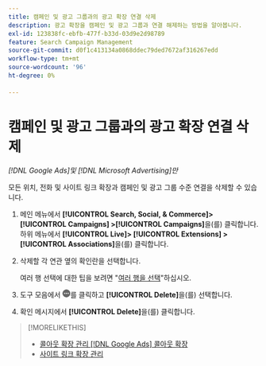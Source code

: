 ```yaml
---
title: 캠페인 및 광고 그룹과의 광고 확장 연결 삭제
description: 광고 확장을 캠페인 및 광고 그룹과 연결 해제하는 방법을 알아봅니다.
exl-id: 123838fc-ebfb-477f-b33d-03d9e2d98789
feature: Search Campaign Management
source-git-commit: d0f1c413134a0868ddec79ded7672af316267edd
workflow-type: tm+mt
source-wordcount: '96'
ht-degree: 0%

---
```


# 캠페인 및 광고 그룹과의 광고 확장 연결 삭제

*[!DNL Google Ads]및 [!DNL Microsoft Advertising]만*

모든 위치, 전화 및 사이트 링크 확장과 캠페인 및 광고 그룹 수준 연결을 삭제할 수 있습니다.

1. 메인 메뉴에서 **[!UICONTROL Search, Social, & Commerce]> [!UICONTROL Campaigns] >[!UICONTROL Campaigns]**&#x200B;을(를) 클릭합니다. 하위 메뉴에서 **[!UICONTROL Live]> [!UICONTROL Extensions] >[!UICONTROL Associations]**&#x200B;을(를) 클릭합니다.

1. 삭제할 각 연관 옆의 확인란을 선택합니다.

   여러 행 선택에 대한 팁을 보려면 &quot;[여러 행을 선택](/help/search-social-commerce/common-tasks/navigation-editing-selection/multiple-rows-select.md)&quot;하십시오.

1. 도구 모음에서 ![자세히](/help/search-social-commerce/assets/more.png "자세히")를 클릭하고 **[!UICONTROL Delete]**&#x200B;을(를) 선택합니다.

1. 확인 메시지에서 **[!UICONTROL Delete]**&#x200B;을(를) 클릭합니다.

>[!MORELIKETHIS]
>
>* [콜아웃 확장 관리 [!DNL Google Ads] 콜아웃 확장](/help/search-social-commerce/campaign-management/campaigns/callout-extension-manage.md)
>* [사이트 링크 확장 관리](sitelink-extension-manage.md)
